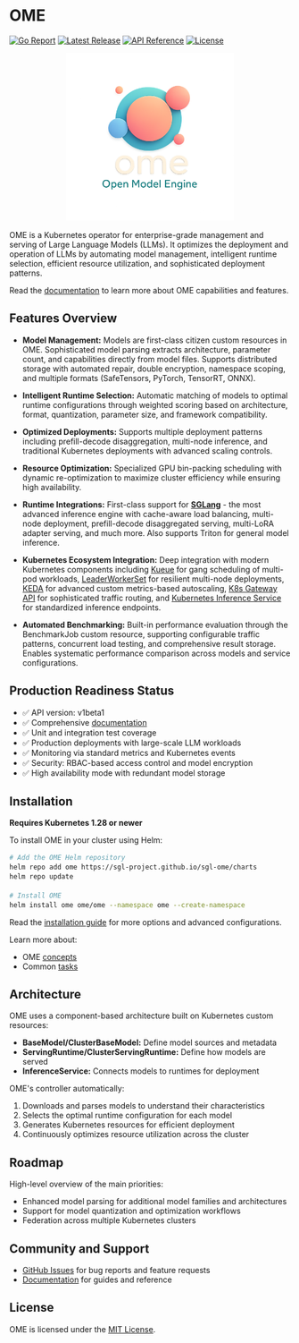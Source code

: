 # OME

[![Go Report](https://goreportcard.com/badge/github.com/sgl-project/sgl-ome)](https://goreportcard.com/report/github.com/sgl-project/sgl-ome)
[![Latest Release](https://img.shields.io/github/v/release/sgl-project/sgl-ome?include_prereleases)](https://github.com/sgl-project/sgl-ome/releases/latest)
[![API Reference](https://img.shields.io/badge/API-v1beta1-blue)](https://sgl-project.github.io/sgl-ome/docs/reference/ome.v1beta1/)
[![License](https://img.shields.io/badge/License-MIT-green.svg)](LICENSE)

<div align="center">
  <a href="https://github.com/sgl-project/sgl-ome">
    <img src="site/assets/icons/logo-clear-background.png" alt="OME Logo" width="300" height="auto" style="max-width: 100%;">
  </a>
</div>

OME is a Kubernetes operator for enterprise-grade management and serving of Large Language Models (LLMs). It optimizes the deployment and operation of LLMs by automating model management, intelligent runtime selection, efficient resource utilization, and sophisticated deployment patterns.

Read the [documentation](https://sgl-project.github.io/sgl-ome/docs/) to learn more about OME capabilities and features.

## Features Overview

- **Model Management:** Models are first-class citizen custom resources in OME. Sophisticated model parsing extracts architecture, parameter count, and capabilities directly from model files. Supports distributed storage with automated repair, double encryption, namespace scoping, and multiple formats (SafeTensors, PyTorch, TensorRT, ONNX).

- **Intelligent Runtime Selection:** Automatic matching of models to optimal runtime configurations through weighted scoring based on architecture, format, quantization, parameter size, and framework compatibility.

- **Optimized Deployments:** Supports multiple deployment patterns including prefill-decode disaggregation, multi-node inference, and traditional Kubernetes deployments with advanced scaling controls.

- **Resource Optimization:** Specialized GPU bin-packing scheduling with dynamic re-optimization to maximize cluster efficiency while ensuring high availability.

- **Runtime Integrations:** First-class support for [**SGLang**](https://github.com/sgl-project/sglang) - the most advanced inference engine with cache-aware load balancing, multi-node deployment, prefill-decode disaggregated serving, multi-LoRA adapter serving, and much more. Also supports Triton for general model inference.

- **Kubernetes Ecosystem Integration:** Deep integration with modern Kubernetes components including [Kueue](https://kueue.sigs.k8s.io/) for gang scheduling of multi-pod workloads, [LeaderWorkerSet](https://github.com/kubernetes-sigs/lws) for resilient multi-node deployments, [KEDA](https://keda.sh/) for advanced custom metrics-based autoscaling, [K8s Gateway API](https://gateway-api.sigs.k8s.io/) for sophisticated traffic routing, and [Kubernetes Inference Service](https://github.com/kubernetes-sigs/isis) for standardized inference endpoints.

- **Automated Benchmarking:** Built-in performance evaluation through the BenchmarkJob custom resource, supporting configurable traffic patterns, concurrent load testing, and comprehensive result storage. Enables systematic performance comparison across models and service configurations.

## Production Readiness Status

- ✅ API version: v1beta1
- ✅ Comprehensive [documentation](https://sgl-project.github.io/sgl-ome/docs/)
- ✅ Unit and integration test coverage
- ✅ Production deployments with large-scale LLM workloads
- ✅ Monitoring via standard metrics and Kubernetes events
- ✅ Security: RBAC-based access control and model encryption
- ✅ High availability mode with redundant model storage

## Installation

**Requires Kubernetes 1.28 or newer**

To install OME in your cluster using Helm:

```bash
# Add the OME Helm repository
helm repo add ome https://sgl-project.github.io/sgl-ome/charts
helm repo update

# Install OME
helm install ome ome/ome --namespace ome --create-namespace
```

Read the [installation guide](https://sgl-project.github.io/sgl-ome/docs/installation/) for more options and advanced configurations.

Learn more about:
- OME [concepts](https://sgl-project.github.io/sgl-ome/docs/concepts/)
- Common [tasks](https://sgl-project.github.io/sgl-ome/docs/tasks/)

## Architecture

OME uses a component-based architecture built on Kubernetes custom resources:

- **BaseModel/ClusterBaseModel:** Define model sources and metadata
- **ServingRuntime/ClusterServingRuntime:** Define how models are served
- **InferenceService:** Connects models to runtimes for deployment

OME's controller automatically:
1. Downloads and parses models to understand their characteristics
2. Selects the optimal runtime configuration for each model
3. Generates Kubernetes resources for efficient deployment
4. Continuously optimizes resource utilization across the cluster

## Roadmap

High-level overview of the main priorities:

- Enhanced model parsing for additional model families and architectures
- Support for model quantization and optimization workflows
- Federation across multiple Kubernetes clusters

## Community and Support

- [GitHub Issues](https://github.com/sgl-project/sgl-ome/issues) for bug reports and feature requests
- [Documentation](https://sgl-project.github.io/sgl-ome/docs/) for guides and reference

## License

OME is licensed under the [MIT License](LICENSE).